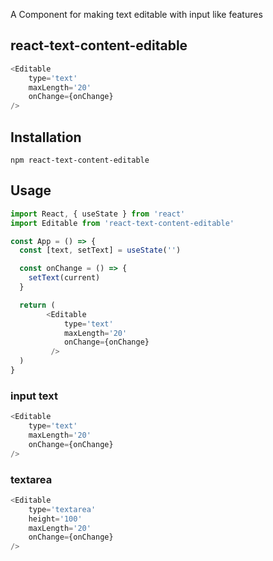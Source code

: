 A Component for making text editable with input like features

## react-text-content-editable

```js
<Editable
    type='text'
    maxLength='20'
    onChange={onChange}
/>
```
## Installation


```
npm react-text-content-editable
```

## Usage


```javascript
import React, { useState } from 'react'
import Editable from 'react-text-content-editable'

const App = () => {
  const [text, setText] = useState('')

  const onChange = () => {
    setText(current)
  }

  return (
        <Editable 
            type='text'
            maxLength='20'
            onChange={onChange}
         />
  )
}
```

### input text
```js
<Editable
    type='text'
    maxLength='20'
    onChange={onChange}
/>
```

### textarea
```js
<Editable
    type='textarea'
    height='100'
    maxLength='20'
    onChange={onChange}
/>
```

